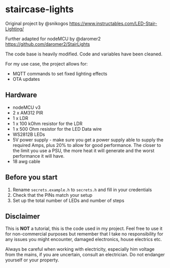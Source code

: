 # staircase-lights

Original project by @snikogos https://www.instructables.com/LED-Stair-Lighting/

Further adapted for nodeMCU by @daromer2 https://github.com/daromer2/StairLights

The code base is heavily modified. Code and variables have been cleaned.

For my use case, the project allows for:
- MQTT commands to set fixed lighting effects
- OTA updates

## Hardware
- nodeMCU v3
- 2 x AM312 PIR
- 1 x LDR
- 1 x 100 kOhm resistor for the LDR
- 1 x 500 Ohm resistor for the LED Data wire
- WS2812B LEDs
- 5V power supply - make sure you get a power supply able to supply the required Amps, plus 20% to allow for good performance. The closer to the limit you use a PSU, the more heat it will generate and the worst performance it will have.
- 18 awg cable

## Before you start
1. Rename `secrets.example.h` to `secrets.h` and fill in your credentials
2. Check that the PINs match your setup
3. Set up the total number of LEDs and number of steps

## Disclaimer
This is **NOT** a tutorial, this is the code used in my project. Feel free to use it for  non-commercial purposes but remember that I take no responsibility for any issues you might encounter, damaged electronics, house electrics etc.

Always be careful when working with electricity, especially him voltage from the mains, if you are uncertain, consult an electrician. Do not endanger yourself or your property. 